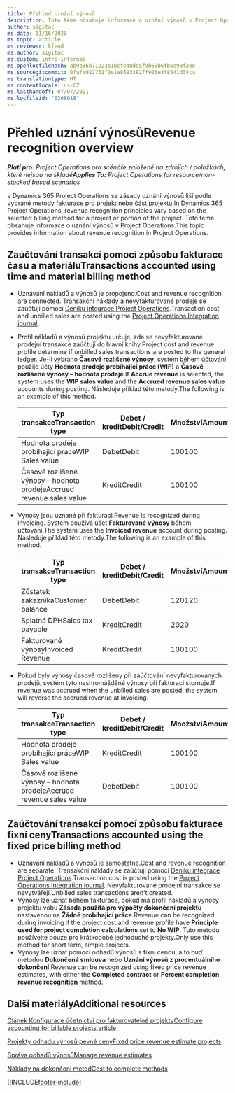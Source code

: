 ```yaml
---
title: Přehled uznání výnosů
description: Toto téma obsahuje informace o uznání výnosů v Project Operations.
author: sigitac
ms.date: 11/16/2020
ms.topic: article
ms.reviewer: kfend
ms.author: sigitac
ms.custom: intro-internal
ms.openlocfilehash: ab9b36b71223b1bcfe48de5f9b68b6fb6a98f388
ms.sourcegitcommit: 0fafe022731f0e1e8693382ff906e3f8541d34ca
ms.translationtype: HT
ms.contentlocale: cs-CZ
ms.lasthandoff: 07/07/2021
ms.locfileid: "6368018"
---
```

# <a name="revenue-recognition-overview"></a><span data-ttu-id="69f7b-103">Přehled uznání výnosů</span><span class="sxs-lookup"><span data-stu-id="69f7b-103">Revenue recognition overview</span></span>

<span data-ttu-id="69f7b-104">_**Platí pro:** Project Operations pro scénáře založené na zdrojích / položkách, které nejsou na skladě_</span><span class="sxs-lookup"><span data-stu-id="69f7b-104">_**Applies To:** Project Operations for resource/non-stocked based scenarios_</span></span>

<span data-ttu-id="69f7b-105">v Dynamics 365 Project Operations se zásady uznání výnosů liší podle vybrané metody fakturace pro projekt nebo část projektu.</span><span class="sxs-lookup"><span data-stu-id="69f7b-105">In Dynamics 365 Project Operations, revenue recognition principles vary based on the selected billing method for a project or portion of the project.</span></span> <span data-ttu-id="69f7b-106">Toto téma obsahuje informace o uznání výnosů v Project Operations.</span><span class="sxs-lookup"><span data-stu-id="69f7b-106">This topic provides information about revenue recognition in Project Operations.</span></span>

## <a name="transactions-accounted-using-time-and-material-billing-method"></a><span data-ttu-id="69f7b-107">Zaúčtování transakcí pomocí způsobu fakturace času a materiálu</span><span class="sxs-lookup"><span data-stu-id="69f7b-107">Transactions accounted using time and material billing method</span></span>

- <span data-ttu-id="69f7b-108">Uznávání nákladů a výnosů je propojeno.</span><span class="sxs-lookup"><span data-stu-id="69f7b-108">Cost and revenue recognition are connected.</span></span> <span data-ttu-id="69f7b-109">Transakční náklady a nevyfakturované prodeje se zaúčtují pomocí [Deníku integrace Project Operations](../project-accounting/project-operations-integration-journal.md).</span><span class="sxs-lookup"><span data-stu-id="69f7b-109">Transaction cost and unbilled sales are posted using the [Project Operations Integration journal](../project-accounting/project-operations-integration-journal.md).</span></span>
- <span data-ttu-id="69f7b-110">Profil nákladů a výnosů projektu určuje, zda se nevyfakturované prodejní transakce zaúčtují do hlavní knihy.</span><span class="sxs-lookup"><span data-stu-id="69f7b-110">Project cost and revenue profile determine if unbilled sales transactions are posted to the general ledger.</span></span> <span data-ttu-id="69f7b-111">Je-li vybráno **Časově rozlišené výnosy**, systém během účtování použije účty **Hodnota prodeje probíhající práce (WIP)** a **Časově rozlišené výnosy – hodnota prodeje**.</span><span class="sxs-lookup"><span data-stu-id="69f7b-111">If **Accrue revenue** is selected, the system uses the **WIP sales value** and the **Accrued revenue sales value** accounts during posting.</span></span> <span data-ttu-id="69f7b-112">Následuje příklad této metody.</span><span class="sxs-lookup"><span data-stu-id="69f7b-112">The following is an example of this method.</span></span>  

  | <span data-ttu-id="69f7b-113">Typ transakce</span><span class="sxs-lookup"><span data-stu-id="69f7b-113">Transaction type</span></span> | <span data-ttu-id="69f7b-114">Debet / kredit</span><span class="sxs-lookup"><span data-stu-id="69f7b-114">Debit/Credit</span></span> | <span data-ttu-id="69f7b-115">Množství</span><span class="sxs-lookup"><span data-stu-id="69f7b-115">Amount</span></span> |
  | --- | --- | --- |
  | <span data-ttu-id="69f7b-116">Hodnota prodeje probíhající práce</span><span class="sxs-lookup"><span data-stu-id="69f7b-116">WIP Sales value</span></span> | <span data-ttu-id="69f7b-117">Debet</span><span class="sxs-lookup"><span data-stu-id="69f7b-117">Debit</span></span> | <span data-ttu-id="69f7b-118">100</span><span class="sxs-lookup"><span data-stu-id="69f7b-118">100</span></span> |
  | <span data-ttu-id="69f7b-119">Časově rozlišené výnosy – hodnota prodeje</span><span class="sxs-lookup"><span data-stu-id="69f7b-119">Accrued revenue sales value</span></span> | <span data-ttu-id="69f7b-120">Kredit</span><span class="sxs-lookup"><span data-stu-id="69f7b-120">Credit</span></span> | <span data-ttu-id="69f7b-121">100</span><span class="sxs-lookup"><span data-stu-id="69f7b-121">100</span></span> |

- <span data-ttu-id="69f7b-122">Výnosy jsou uznané při fakturaci.</span><span class="sxs-lookup"><span data-stu-id="69f7b-122">Revenue is recognized during invoicing.</span></span> <span data-ttu-id="69f7b-123">Systém používá úšet **Fakturované výnosy** během účtování.</span><span class="sxs-lookup"><span data-stu-id="69f7b-123">The system uses the **Invoiced revenue** account during posting.</span></span> <span data-ttu-id="69f7b-124">Následuje příklad této metody.</span><span class="sxs-lookup"><span data-stu-id="69f7b-124">The following is an example of this method.</span></span>  

  | <span data-ttu-id="69f7b-125">Typ transakce</span><span class="sxs-lookup"><span data-stu-id="69f7b-125">Transaction type</span></span> | <span data-ttu-id="69f7b-126">Debet / kredit</span><span class="sxs-lookup"><span data-stu-id="69f7b-126">Debit/Credit</span></span> | <span data-ttu-id="69f7b-127">Množství</span><span class="sxs-lookup"><span data-stu-id="69f7b-127">Amount</span></span> |
  | --- | --- | --- |
  | <span data-ttu-id="69f7b-128">Zůstatek zákazníka</span><span class="sxs-lookup"><span data-stu-id="69f7b-128">Customer balance</span></span> | <span data-ttu-id="69f7b-129">Debet</span><span class="sxs-lookup"><span data-stu-id="69f7b-129">Debit</span></span> | <span data-ttu-id="69f7b-130">120</span><span class="sxs-lookup"><span data-stu-id="69f7b-130">120</span></span> |
  | <span data-ttu-id="69f7b-131">Splatná DPH</span><span class="sxs-lookup"><span data-stu-id="69f7b-131">Sales tax payable</span></span> | <span data-ttu-id="69f7b-132">Kredit</span><span class="sxs-lookup"><span data-stu-id="69f7b-132">Credit</span></span> | <span data-ttu-id="69f7b-133">20</span><span class="sxs-lookup"><span data-stu-id="69f7b-133">20</span></span> |
  | <span data-ttu-id="69f7b-134">Fakturované výnosy</span><span class="sxs-lookup"><span data-stu-id="69f7b-134">Invoiced Revenue</span></span> | <span data-ttu-id="69f7b-135">Kredit</span><span class="sxs-lookup"><span data-stu-id="69f7b-135">Credit</span></span> | <span data-ttu-id="69f7b-136">100</span><span class="sxs-lookup"><span data-stu-id="69f7b-136">100</span></span> |

- <span data-ttu-id="69f7b-137">Pokud byly výnosy časově rozlišeny při zaúčtování nevyfakturovaných prodejů, systém tyto nashromážděné výnosy při fakturaci stornuje.</span><span class="sxs-lookup"><span data-stu-id="69f7b-137">If revenue was accrued when the unbilled sales are posted, the system will reverse the accrued revenue at invoicing.</span></span>

  | <span data-ttu-id="69f7b-138">Typ transakce</span><span class="sxs-lookup"><span data-stu-id="69f7b-138">Transaction type</span></span> | <span data-ttu-id="69f7b-139">Debet / kredit</span><span class="sxs-lookup"><span data-stu-id="69f7b-139">Debit/Credit</span></span> | <span data-ttu-id="69f7b-140">Množství</span><span class="sxs-lookup"><span data-stu-id="69f7b-140">Amount</span></span> |
  | --- | --- | --- |
  | <span data-ttu-id="69f7b-141">Hodnota prodeje probíhající práce</span><span class="sxs-lookup"><span data-stu-id="69f7b-141">WIP Sales value</span></span> | <span data-ttu-id="69f7b-142">Kredit</span><span class="sxs-lookup"><span data-stu-id="69f7b-142">Credit</span></span> | <span data-ttu-id="69f7b-143">100</span><span class="sxs-lookup"><span data-stu-id="69f7b-143">100</span></span> |
  | <span data-ttu-id="69f7b-144">Časově rozlišené výnosy – hodnota prodeje</span><span class="sxs-lookup"><span data-stu-id="69f7b-144">Accrued revenue sales value</span></span> | <span data-ttu-id="69f7b-145">Debet</span><span class="sxs-lookup"><span data-stu-id="69f7b-145">Debit</span></span> | <span data-ttu-id="69f7b-146">100</span><span class="sxs-lookup"><span data-stu-id="69f7b-146">100</span></span> |

## <a name="transactions-accounted-using-the-fixed-price-billing-method"></a><span data-ttu-id="69f7b-147">Zaúčtování transakcí pomocí způsobu fakturace fixní ceny</span><span class="sxs-lookup"><span data-stu-id="69f7b-147">Transactions accounted using the fixed price billing method</span></span>

- <span data-ttu-id="69f7b-148">Uznávání nákladů a výnosů je samostatné.</span><span class="sxs-lookup"><span data-stu-id="69f7b-148">Cost and revenue recognition are separate.</span></span> <span data-ttu-id="69f7b-149">Transakční náklady se zaúčtují pomocí [Deníku integrace Project Operations](../project-accounting/project-operations-integration-journal.md).</span><span class="sxs-lookup"><span data-stu-id="69f7b-149">Transaction cost is posted using the [Project Operations Integration journal](../project-accounting/project-operations-integration-journal.md).</span></span> <span data-ttu-id="69f7b-150">Nevyfakturované prodejní transakce se nevytvářejí.</span><span class="sxs-lookup"><span data-stu-id="69f7b-150">Unbilled sales transactions aren't created.</span></span>
- <span data-ttu-id="69f7b-151">Výnosy lze uznat během fakturace, pokud má profil nákladů a výnosy projektu vobu **Zásada použitá pro výpočty dokončení projektu** nastavenou na **Žádné probíhající práce**.</span><span class="sxs-lookup"><span data-stu-id="69f7b-151">Revenue can be recognized during invoicing if the project cost and revenue profile have **Principle used for project completion calculations** set to **No WIP**.</span></span> <span data-ttu-id="69f7b-152">Tuto metodu používejte pouze pro krátkodobé jednoduché projekty.</span><span class="sxs-lookup"><span data-stu-id="69f7b-152">Only use this method for short term, simple projects.</span></span>
- <span data-ttu-id="69f7b-153">Výnosy lze uznat pomocí odhadů výnosů s fixní cenou, a to buď metodou **Dokončená smlouva** nebo **Uznání výnosů z procentuálního dokončení**.</span><span class="sxs-lookup"><span data-stu-id="69f7b-153">Revenue can be recognized using fixed price revenue estimates, with either the **Completed contract** or **Percent completion revenue recognition** method.</span></span>

## <a name="additional-resources"></a><span data-ttu-id="69f7b-154">Další materiály</span><span class="sxs-lookup"><span data-stu-id="69f7b-154">Additional resources</span></span>
[<span data-ttu-id="69f7b-155">Článek Konfigurace účetnictví pro fakturovatelné projekty</span><span class="sxs-lookup"><span data-stu-id="69f7b-155">Configure accounting for billable projects article</span></span>](../project-accounting/configure-accounting-billable-projects.md)

[<span data-ttu-id="69f7b-156">Projekty odhadu výnosů pevné ceny</span><span class="sxs-lookup"><span data-stu-id="69f7b-156">Fixed price revenue estimate projects</span></span>](rev-rec-percentage-completion-method.md)

[<span data-ttu-id="69f7b-157">Správa odhadů výnosů</span><span class="sxs-lookup"><span data-stu-id="69f7b-157">Manage revenue estimates</span></span>](rev-rec-completed-contract-method.md)

[<span data-ttu-id="69f7b-158">Náklady na dokončení metod</span><span class="sxs-lookup"><span data-stu-id="69f7b-158">Cost to complete methods</span></span>](cost-complete-methods.md)


[!INCLUDE[footer-include](../includes/footer-banner.md)]